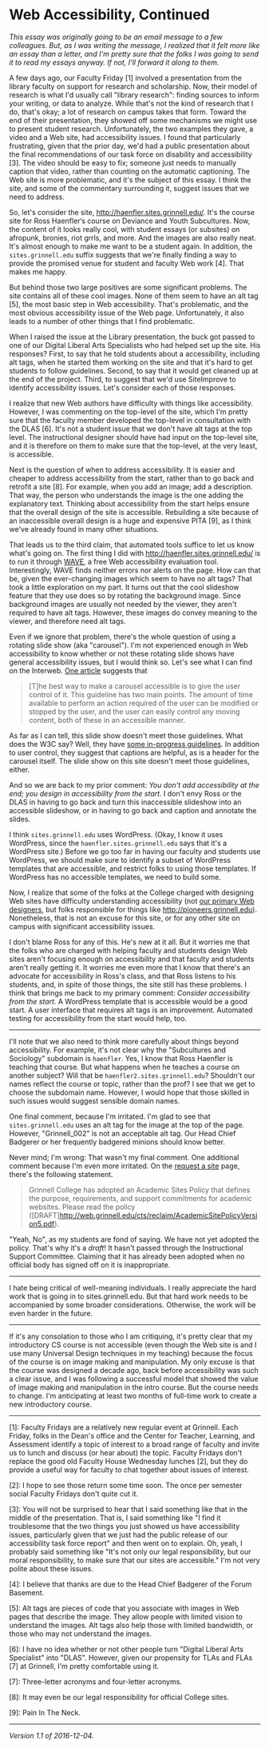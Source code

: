 Web Accessibility, Continued
============================

*This essay was originally going to be an email message to a few
colleagues.  But, as I was writing the message, I realized that it felt
more like an essay than a letter, and I'm pretty sure that the folks I
was going to send it to read my essays anyway.  If not, I'll forward it
along to them.*

A few days ago, our Faculty Friday [1] involved a presentation from the
library faculty on support for research and scholarship.  Now, their
model of research is what I'd usually call "library research": finding
sources to inform your writing, or data to analyze.  While that's not the
kind of research that I do, that's okay; a lot of research on campus takes
that form.  Toward the end of their presentation, they showed off some
mechanisms we might use to present student research.  Unfortunately, the
two examples they gave, a video and a Web site, had accessibility
issues.  I found that particularly frustrating, given that the prior
day, we'd had a public presentation about the final recommendations of
our task force on disability and accessibility [3].  The video should
be easy to fix; someone just needs to manually caption that video,
rather than counting on the automatic captioning.  The Web site is more
problematic, and it's the subject of this essay.  I think the site, and
some of the commentary surrounding it, suggest issues that we need to
address.

So, let's consider the site, <http://haenfler.sites.grinnell.edu/>.
It's the course site for Ross Haenfler‘s course on Deviance and Youth
Subcultures.  Now, the content of it looks really cool, with student
essays (or subsites) on afropunk, bronies, riot grrls, and more.  And the
images are also really neat.  It's almost enough to make me want to be
a student again.  In addition, the `sites.grinnell.edu` suffix suggests
that we're finally finding a way to provide the promised venue for
student and faculty Web work [4].  That makes me happy.

But behind those two large positives are some significant problems.  The
site contains all of these cool images.  None of them seem to have an alt
tag [5], the most basic step in Web accessibility.  That's problematic,
and the most obvious accessibility issue of the Web page.  Unfortunately,
it also leads to a number of other things that I find problematic.

When I raised the issue at the Library presentation, the buck got passed
to one of our Digital Liberal Arts Specialists who had helped set up
the site.  His responses?  First, to say that he told students about a
accessibility, including alt tags, when he started them working on the
site and that it's hard to get students to follow guidelines.  Second,
to say that it would get cleaned up at the end of the project.  Third,
to suggest that we'd use SiteImprove to identify accessibility issues.
Let's consider each of those responses.

I realize that new Web authors have difficulty with things like
accessibility.  However, I was commenting on the top-level of the site,
which I'm pretty sure that the faculty member developed the top-level in
consultation with the DLAS [6].  It's not a student issue that we don't
have alt tags at the top level. The instructional designer should have
had input on the top-level site, and it is therefore on them to make
sure that the top-level, at the very least, is accessible.

Next is the question of when to address accessibility.  It is easier
and cheaper to address accessibility from the start, rather than to go
back and retrofit a site [8].  For example, when you add an image; add
a description.  That way, the person who understands the image is the
one adding the explanatory text.  Thinking about accessibility from the
start helps ensure that the overall design of the site is accessible.
Rebuilding a site because of an inaccessible overall design is a huge
and expensive PITA [9], as I think we've already found in many other
situations.

That leads us to the third claim, that automated tools
suffice to let us know what's going on.  The first thing I did
with <http://haenfler.sites.grinnell.edu/> is to run it through
[WAVE](http://wave.webaim.org/), a free Web accessibility evaluation tool.
Interestingly, WAVE finds neither errors nor alerts on the page.  How can
that be, given the ever-changing images which seem to have no alt tags?
That took a little exploration on my part.  It turns out that the cool
slideshow feature that they use does so by rotating the background image.
Since background images are usually not needed by the viewer, they aren't
required to have alt tags.  However, these images do convey meaning to
the viewer, and therefore need alt tags.  

Even if we ignore that problem, there's the whole question
of using a rotating slide show (aka "carousel").  I'm not
experienced enough in Web accessibility to know whether or not
these rotating slide shows have general accessibility issues,
but I would think so.  Let's see what I can find on the Interweb.  [One
article](http://www.accessiq.org/create/content/carousels-and-slideshows-accessibility-for-developers)
suggests that

>  [T]he best way to make a carousel accessible is to give the user control of it. This guideline has two main points. The amount of time available to perform an action required of the user can be modified or stopped by the user, and the user can easily control any moving content, both of these in an accessible manner.

As far as I can tell, this slide show doesn't meet those guidelines.
What does the W3C say?  Well, they have [some in-progress
guidelines](https://www.w3.org/WAI/EO/Drafts/tutorials/sliders/).
In addition to user control, they suggest that captions are helpful,
as is a header for the carousel itself.  The slide show on this site
doesn't meet those guidelines, either.

And so we are back to my prior comment: *You don't add accessibility at
the end; you design in accessibility from the start.*  I don't envy Ross
or the DLAS in having to go back and turn this inaccessible slideshow
into an accessible slideshow, or in having to go back and caption and
annotate the slides.

I think `sites.grinnell.edu` uses WordPress.  (Okay, I know it uses WordPress,
since the `haenfler.sites.grinnell.edu` says that it's a WordPress site.)
Before we go too far in having our faculty and students use WordPress, we
should make sure to identify a subset of WordPress templates that are
accessible, and restrict folks to using those templates.  If WordPress has
no accessible templates, we need to build some.

Now, I realize that some of the folks at the College charged with
designing Web sites have difficulty understanding accessibility (not
[our primary Web designers](anderson-dralus.html), but folks responsible
for things like <http://pioneers.grinnell.edu>).  Nonetheless, that is not
an excuse for this site, or for any other site on campus with significant
accessibility issues.

I don't blame Ross for any of this.  He's new at it all.  But it worries
me that the folks who are charged with helping faculty and students design
Web sites aren't focusing enough on accessibility and that faculty and
students aren't really getting it.  It worries me even more that I know
that there's an advocate for accessibility in Ross's class, and that Ross
listens to his students, and, in spite of those things, the site still
has these problems.  I think that brings me back to my primary comment:
*Consider accessibility from the start.*  A WordPress template that is
accessible would be a good start.  A user interface that requires alt
tags is an improvement.  Automated testing for accessibility from the
start would help, too.

---

I'll note that we also need to think more carefully about things beyond
accessibility.  For example, it's not clear why the "Subcultures and
Sociology" subdomain is `haenfler`.  Yes, I know that Ross Haenfler
is teaching that course.  But what happens when he teaches a course
on another subject?  Will that be `haenfler2.sites.grinnell.edu`?
Shouldn't our names reflect the course or topic, rather than the prof?
I see that we get to choose the subdomain name.  However, I would hope
that those skilled in such issues would suggest sensible domain names.

One final comment, because I'm irritated.  I'm glad to see that
`sites.grinnell.edu` uses an alt tag for the image at the top of the page.
However, "Grinnell_002" is not an acceptable alt tag.  Our Head Chief
Badgerer or her frequently badgered minions should know better.

Never mind; I'm wrong: That wasn't my final comment.  One additional
comment because I'm even more irritated.  On the [request a
site](http://sites.grinnell.edu/request/) page, there's the following
statement.

> Grinnell College has adopted an Academic Sites Policy that defines
the purpose, requirements, and support commitments for academic
websites. Please read the policy ([DRAFT]<http://web.grinnell.edu/cts/reclaim/AcademicSitePolicyVersion5.pdf>).

"Yeah, No", as my students are fond of saying.  We have not yet
adopted the policy.  That's why it's a *draft*!  It hasn't passed
through the Instructional Support Committee.  Claiming that it has
already been adopted when no official body has signed off on it is
inappropriate.

---

I hate being critical of well-meaning individuals.  I really appreciate
the hard work that is going in to sites.grinnell.edu.  But that hard
work needs to be accompanied by some broader considerations.  Otherwise,
the work will be even harder in the future.

---

If it's any consolation to those who I am critiquing, it's pretty clear
that my introductory CS course is not accessible (even though the Web
site is and I use many Universal Design techniques in my teaching)
because the focus of the course is on image making and manipulation.
My only excuse is that the course was designed a decade ago, back before
accessibility was such a clear issue, and I was following a successful
model that showed the value of image making and manipulation in the
intro course.  But the course needs to change.  I'm anticipating at
least two months of full-time work to create a new introductory course.

---

[1]: Faculty Fridays are a relatively new regular event at Grinnell.
Each Friday, folks in the Dean's office and the Center for Teacher,
Learning, and Assessment identify a topic of interest to a broad range
of faculty and invite us to lunch and discuss (or hear about) the topic.
Faculty Fridays don't replace the good old Faculty House Wednesday lunches
[2], but they do provide a useful way for faculty to chat together about
issues of interest.

[2]: I hope to see those return some time soon.  The once per semester
social Faculty Fridays don't quite cut it.

[3]: You will not be surprised to hear that I said something like that
in the middle of the presentation.  That is, I said something like "I find
it troublesome that the two things you just showed us have accessibility
issues, particularly given that we just had the public release of our
accessibility task force report" and then went on to explain.  Oh, yeah,
I probably said something like "It's not only our legal responsibility,
but our moral responsibility, to make sure that our sites are accessible."
I'm not very polite about these issues.

[4]: I believe that thanks are due to the Head Chief Badgerer of the
Forum Basement.

[5]: Alt tags are pieces of code that you associate with images in Web 
pages that describe the image.  They allow people with limited vision
to understand the images.  Alt tags also help those with limited
bandwidth, or those who may not understand the images.

[6]: I have no idea whether or not other people turn "Digital Liberal
Arts Specialist" into "DLAS".  However, given our propensity for
TLAs and FLAs [7] at Grinnell, I'm pretty comfortable using it.

[7]: Three-letter acronyms and four-letter acronyms.

[8]: It may even be our legal responsibility for official College sites.

[9]: Pain In The Neck.

---

*Version 1.1 of 2016-12-04.*
